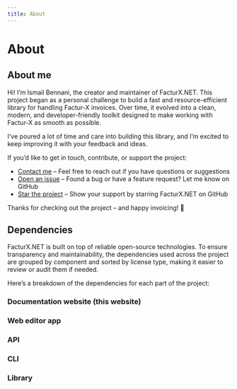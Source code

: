 ```yaml
---
title: About
---
```


<script setup>
import { data } from '../dependencies.data.ts'
import Licenses from '../components/Licenses.vue'
import { VPTeamMembers } from 'vitepress/theme'

const members = [
  {
    avatar: 'https://avatars.githubusercontent.com/u/19796163',
    name: 'Ismail Bennani',
    title: 'Creator',
    links: [
      { icon: 'github', link: 'https://github.com/ismailbennani' },
      { icon: 'linkedin', link: 'https://www.linkedin.com/in/lbismail/' }
    ]
  },
];
</script>

# About

## About me

<div class="text-center">
    <VPTeamMembers :members />
</div>

Hi! I’m Ismail Bennani, the creator and maintainer of FacturX.NET.
This project began as a personal challenge to build a fast and resource-efficient library for handling Factur-X invoices. Over time, it evolved into a clean, modern, and developer-friendly toolkit designed to make working with Factur-X as smooth as possible.

I’ve poured a lot of time and care into building this library, and I’m excited to keep improving it with your feedback and ideas.

If you’d like to get in touch, contribute, or support the project:

- <i class="bi bi-envelope-at"></i> [Contact me](mailto:contact@facturxdotnet.org) – Feel free to reach out if you have questions or suggestions
- <i class="bi bi-chat-dots"></i> [Open an issue](https://github.com/FacturX-NET/FacturXDotNet) – Found a bug or have a feature request? Let me know on GitHub
- <i class="bi bi-star"></i> [Star the project](https://github.com/FacturX-NET/FacturXDotNet) – Show your support by starring FacturX.NET on GitHub

Thanks for checking out the project – and happy invoicing! 🚀

## Dependencies

FacturX.NET is built on top of reliable open-source technologies.
To ensure transparency and maintainability, the dependencies used across the project are grouped by component and sorted by license type, making it easier to review or audit them if needed.

Here’s a breakdown of the dependencies for each part of the project:


### Documentation website (this website)

<Licenses :dependencyGroups="data.docs" />

### Web editor app

<Licenses :dependencyGroups="data.editor" />

### API

<Licenses :dependencyGroups="data.api" />

### CLI

<Licenses :dependencyGroups="data.cli" />

### Library

<Licenses :dependencyGroups="data.library" />